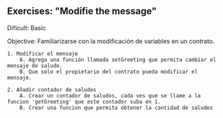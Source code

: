 ## Exercises: "Modifie the message"

Dificult: Basic

Objective: Familiarizarse con la modificación de variables en un contrato.

    
    1. Modificar el mensaje
		A. Agrega una función llamada setGreeting que permita cambiar el mensaje de saludo.
		B. Que solo el propietario del contrato pueda modificar el mensaje.
		
	2. Añadir contador de saludos
		A. Crear un contador de saludos, cada ves que se llame a la funcion 'getGreeting' que este contador suba en 1.
		B. Crear una funcion que permita obtener la cantidad de saludos